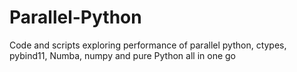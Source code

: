 # Parallel-Python
Code and scripts exploring performance of parallel python, ctypes, pybind11, Numba, numpy and pure Python all in one go
